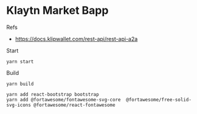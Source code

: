 # Klaytn Market Bapp

Refs

- https://docs.klipwallet.com/rest-api/rest-api-a2a

Start

```
yarn start
```

Build

```
yarn build
```

```
yarn add react-bootstrap bootstrap
yarn add @fortawesome/fontawesome-svg-core  @fortawesome/free-solid-svg-icons @fortawesome/react-fontawesome
```

